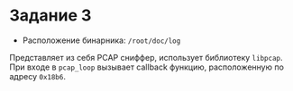 # Задание 3

* Расположение бинарника: `/root/doc/log`

Представляет из себя PCAP сниффер, использует библиотеку `libpcap`.
При входе в `pcap_loop` вызывает callback функцию, расположенную
по адресу `0x18b6`. 
